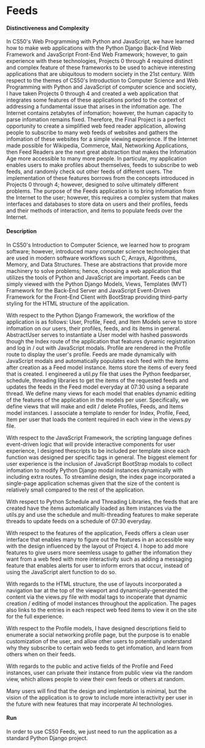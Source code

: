 # Feeds
#### Distinctiveness and Complexity
In CS50's Web Programming with Python and JavaScript, we have learned how to make web applications with the Python Django Back-End Web Framework and JavaScript Front-End Web Framework; however, to gain experience with these technologies, Projects 0 through 4 required distinct and complex feature of these frameworks to be used to achieve interesting applications that are ubiquitous to modern society in the 21st century. With respect to the themes of CS50's Introduction to Computer Science and Web Programming with Python and JavaScript of computer science and society, I have taken Projects 0 through 4 and created a web application that integrates some features of these applications ported to the context of addressing a fundamental issue that arises in the infomation age. The Internet contains zetabytes of infomation; however, the human capacity to parse infomation remains fixed. Therefore, the Final Project is a perfect opportunity to create a simplified web feed reader application, allowing people to subscribe to many web feeds of websites and gathers the infomation of these websites for a simple viewing experience. If the Internet made possible for Wikipedia, Commerce, Mail, Networking Applications, then Feed Readers are the next great abstraction that makes the Infomation Age more accessible to many more people. In particular, my application enables users to make profiles about themselves, feeds to subscribe to web feeds, and randomly check out other feeds of different users. The implementation of these features borrows from the concepts introduced in Projects 0 through 4; however, designed to solve ultimately different problems. The purpose of the Feeds application is to bring infomation from the Internet to the user; however, this requires a complex system that makes interfaces and databases to store data on users and their profiles, feeds and their methods of interaction, and items to populate feeds over the Internet.
#### Description
In CS50's Introduction to Computer Science, we learned how to program software; however, introduced many computer science technologies that are used in modern software workflows such C, Arrays, Algorithms, Memory, and Data Structures. These are abstractions that provide more machinery to solve problems; hence, choosing a web application that utilizes the tools of Python and JavaScript are important. Feeds can be simply viewed with the Python Django Models, Views, Templates (MVT) Framework for the Back-End Server and JavaScript Event-Driven Framework for the Front-End Client with BootStrap providing third-party styling for the HTML structure of the application.

With respect to the Python Django Framework, the workflow of the application is as follows: User, Profile, Feed, and Item Models serve to store infomation on our users, their profiles, feeds, and its items in general. AbstractUser serves to instantiate a User model with hashed passwords though the Index route of the application that features dynamic registration and log in / out with JavaScript modals. Profile are rendered in the Profile route to display the user's profile. Feeds are made dynamically with JavaScript modals and automatically populates each feed with the items after creation as a Feed model instance. Items store the items of every feed that is created. I engineered a util.py file that uses the Python feedparser, schedule, threading libraries to get the items of the requested feeds and updates the feeds in the Feed model everyday at 07:30 using a separate thread. We define many views for each model that enables dynamic editing of the features of the application in the models per user. Specifically, we define views that will make and edit / delete Profiles, Feeds, and Items model instances. I associate a template to render for Index, Profile, Feed, Item per user that loads the content required in each view in the views.py file.

With respect to the JavaScript Framework, the scripting language defines event-driven logic that will provide interactive components for user experience, I designed thescripts to be included per template since each function was designed per specific tags in general. The biggest element for user experience is the inclusion of JavaScript BootStrap modals to collect infomation to modify Python Django modal instances dynamically with including extra routes. To streamline design, the index page incorporated a single-page application schemas given that the size of the content is relatively small compared to the rest of the application.

With respect to Python Schedule and Threading Libraries, the feeds that are created have the items automatically loaded as Item instances via the utils.py and use the schedule and multi-threading features to make seperate threads to update feeds on a schedule of 07:30 everyday.

With respect to the features of the application, Feeds offers a clean user interface that enables many to figure out the features in an accessible way with the design influenced by the layout of Project 4. I hope to add more features to give users more seemless usage to gather the infomation they want from a web feed with more interactivity such as adding a messaging feature that enables alerts for user to inform errors that occur, instead of using the JavaScript alert function to do so.

With regards to the HTML structure, the use of layouts incorporated a navigation bar at the top of the viewport and dynamically-generated the content via the views.py file with modal tags to incoperate that dynamic creation / editing of model instances throughout the application. The pages also links to the entries in each respect web feed items to view it on the site for the full experience.

With respect to the Profile models, I have designed descriptions field to enumerate a social networking profile page, but the purpose is to enable customization of the user, and allow other users to potentially understand why they subscribe to certain web feeds to get infomation, and learn from others when on their feeds.

With regards to the public and active fields of the Profile and Feed instances, user can private their instance from public view via the random view, which allows people to view their own feeds or others at random.

Many users will find that the design and implentation is minimal, but the vision of the application is to grow to include more interactivity per user in the future with new features that may incorperate AI technologies.
#### Run
In order to use CS50 Feeds, we just need to run the application as a standard Python Django project.
